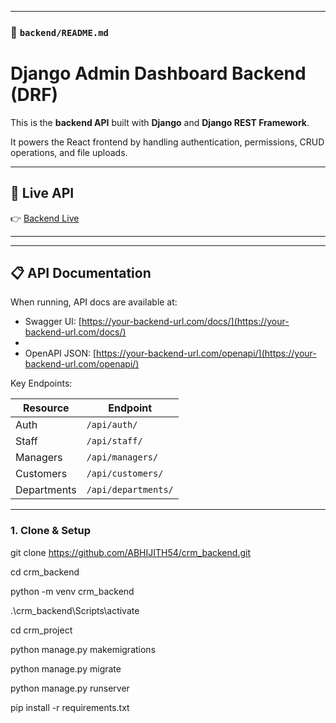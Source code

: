 
---

### 🚀 `backend/README.md`

# Django Admin Dashboard Backend (DRF)

This is the **backend API** built with **Django** and **Django REST Framework**.  

It powers the React frontend by handling authentication, permissions, CRUD operations, and file uploads.

---

## 🚀 Live API
👉 [Backend Live](https://crm-backend-2-qahf.onrender.com)

---

---

## 📋 API Documentation
When running, API docs are available at:
- Swagger UI: [https://your-backend-url.com/docs/](https://your-backend-url.com/docs/)
- 
- OpenAPI JSON: [https://your-backend-url.com/openapi/](https://your-backend-url.com/openapi/)

Key Endpoints:

| Resource    | Endpoint             |
|-------------|----------------------|
| Auth        | `/api/auth/`         |
| Staff       | `/api/staff/`        |
| Managers    | `/api/managers/`     |
| Customers   | `/api/customers/`    |
| Departments | `/api/departments/`  |

---



### 1. Clone & Setup

git clone https://github.com/ABHIJITH54/crm_backend.git


cd crm_backend


python -m venv crm_backend


.\crm_backend\Scripts\activate


cd crm_project


python manage.py makemigrations


python manage.py migrate


python manage.py runserver


pip install -r requirements.txt
